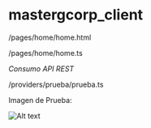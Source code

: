 # mastergcorp_client

/pages/home/home.html

/pages/home/home.ts

*Consumo API REST*

/providers/prueba/prueba.ts


Imagen de Prueba:

![Alt text](https://firebasestorage.googleapis.com/v0/b/test-dc566.appspot.com/o/Captura%20de%20pantalla%202019-05-24%20a%20la(s)%2015.05.04.png?alt=media&token=bef2c897-cccd-47a5-b2f0-a8b30c1f6cdb?raw=true "Title")
